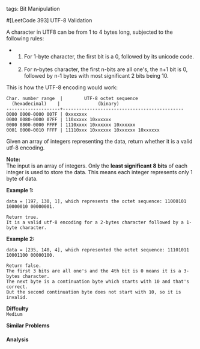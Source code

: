 tags: Bit Manipulation

#[LeetCode 393] UTF-8 Validation

A character in UTF8 can be from 1 to 4 bytes long, subjected to the following rules:

 * 1. For 1-byte character, the first bit is a 0, followed by its unicode code.
 * 2. For n-bytes character, the first n-bits are all one's, the n+1 bit is 0, followed by n-1 bytes with most significant 2 bits being 10.

This is how the UTF-8 encoding would work:

    Char. number range  |        UTF-8 octet sequence
      (hexadecimal)    |              (binary)
    --------------------+---------------------------------------------
    0000 0000-0000 007F | 0xxxxxxx
    0000 0080-0000 07FF | 110xxxxx 10xxxxxx
    0000 0800-0000 FFFF | 1110xxxx 10xxxxxx 10xxxxxx
    0001 0000-0010 FFFF | 11110xxx 10xxxxxx 10xxxxxx 10xxxxxx

Given an array of integers representing the data, return whether it is a valid utf-8 encoding.

**Note:**  
The input is an array of integers. Only the **least significant 8 bits** of each integer is used to store the data. 
This means each integer represents only 1 byte of data.

**Example 1:**

    data = [197, 130, 1], which represents the octet sequence: 11000101 10000010 00000001.
    
    Return true.
    It is a valid utf-8 encoding for a 2-bytes character followed by a 1-byte character.

**Example 2:**

    data = [235, 140, 4], which represented the octet sequence: 11101011 10001100 00000100.
    
    Return false.
    The first 3 bits are all one's and the 4th bit is 0 means it is a 3-bytes character.
    The next byte is a continuation byte which starts with 10 and that's correct.
    But the second continuation byte does not start with 10, so it is invalid.


**Diffculty**  
`Medium`

**Similar Problems**  


#### Analysis

